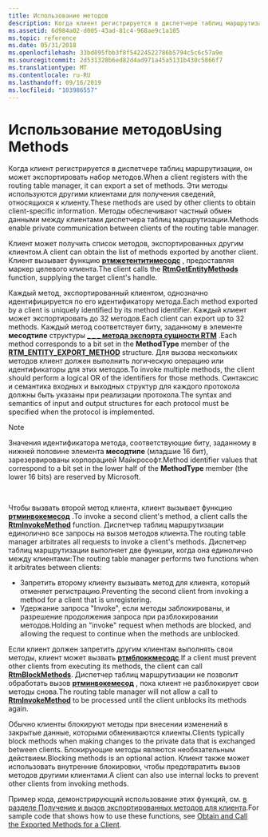 ```yaml
---
title: Использование методов
description: Когда клиент регистрируется в диспетчере таблиц маршрутизации, он может экспортировать набор методов. Эти методы используются другими клиентами для получения сведений, относящихся к клиенту. Методы обеспечивают частный обмен данными между клиентами диспетчера таблиц маршрутизации.
ms.assetid: 6d984a02-d005-43ad-81c4-968ae9c1a105
ms.topic: reference
ms.date: 05/31/2018
ms.openlocfilehash: 33bd895fbb3f8f54224522786b5794c5c6c57a9e
ms.sourcegitcommit: 2d531328b6ed82d4ad971a45a5131b430c5866f7
ms.translationtype: MT
ms.contentlocale: ru-RU
ms.lasthandoff: 09/16/2019
ms.locfileid: "103986557"
---
```

# <a name="using-methods"></a><span data-ttu-id="d1b11-105">Использование методов</span><span class="sxs-lookup"><span data-stu-id="d1b11-105">Using Methods</span></span>

<span data-ttu-id="d1b11-106">Когда клиент регистрируется в диспетчере таблиц маршрутизации, он может экспортировать набор методов.</span><span class="sxs-lookup"><span data-stu-id="d1b11-106">When a client registers with the routing table manager, it can export a set of methods.</span></span> <span data-ttu-id="d1b11-107">Эти методы используются другими клиентами для получения сведений, относящихся к клиенту.</span><span class="sxs-lookup"><span data-stu-id="d1b11-107">These methods are used by other clients to obtain client-specific information.</span></span> <span data-ttu-id="d1b11-108">Методы обеспечивают частный обмен данными между клиентами диспетчера таблиц маршрутизации.</span><span class="sxs-lookup"><span data-stu-id="d1b11-108">Methods enable private communication between clients of the routing table manager.</span></span>

<span data-ttu-id="d1b11-109">Клиент может получить список методов, экспортированных другим клиентом.</span><span class="sxs-lookup"><span data-stu-id="d1b11-109">A client can obtain the list of methods exported by another client.</span></span> <span data-ttu-id="d1b11-110">Клиент вызывает функцию [**ртмжетентитимесодс**](/windows/desktop/api/Rtmv2/nf-rtmv2-rtmgetentitymethods) , предоставляя маркер целевого клиента.</span><span class="sxs-lookup"><span data-stu-id="d1b11-110">The client calls the [**RtmGetEntityMethods**](/windows/desktop/api/Rtmv2/nf-rtmv2-rtmgetentitymethods) function, supplying the target client's handle.</span></span>

<span data-ttu-id="d1b11-111">Каждый метод, экспортированный клиентом, однозначно идентифицируется по его идентификатору метода.</span><span class="sxs-lookup"><span data-stu-id="d1b11-111">Each method exported by a client is uniquely identified by its method identifier.</span></span> <span data-ttu-id="d1b11-112">Каждый клиент может экспортировать до 32 методов.</span><span class="sxs-lookup"><span data-stu-id="d1b11-112">Each client can export up to 32 methods.</span></span> <span data-ttu-id="d1b11-113">Каждый метод соответствует биту, заданному в элементе **месодтипе** структуры [**\_ \_ \_ метода экспорта сущности RTM**](/windows/win32/api/rtmv2/nc-rtmv2-_entity_method) .</span><span class="sxs-lookup"><span data-stu-id="d1b11-113">Each method corresponds to a bit set in the **MethodType** member of the [**RTM\_ENTITY\_EXPORT\_METHOD**](/windows/win32/api/rtmv2/nc-rtmv2-_entity_method) structure.</span></span> <span data-ttu-id="d1b11-114">Для вызова нескольких методов клиент должен выполнить логическую операцию или идентификаторы для этих методов.</span><span class="sxs-lookup"><span data-stu-id="d1b11-114">To invoke multiple methods, the client should perform a logical OR of the identifiers for those methods.</span></span> <span data-ttu-id="d1b11-115">Синтаксис и семантика входных и выходных структур для каждого протокола должны быть указаны при реализации протокола.</span><span class="sxs-lookup"><span data-stu-id="d1b11-115">The syntax and semantics of input and output structures for each protocol must be specified when the protocol is implemented.</span></span>

> [!Note]  
> <span data-ttu-id="d1b11-116">Значения идентификатора метода, соответствующие биту, заданному в нижней половине элемента **месодтипе** (младшие 16 бит), зарезервированы корпорацией Майкрософт.</span><span class="sxs-lookup"><span data-stu-id="d1b11-116">Method identifier values that correspond to a bit set in the lower half of the **MethodType** member (the lower 16 bits) are reserved by Microsoft.</span></span>

 

<span data-ttu-id="d1b11-117">Чтобы вызвать второй метод клиента, клиент вызывает функцию [**ртминвокемесод**](/windows/desktop/api/Rtmv2/nf-rtmv2-rtminvokemethod) .</span><span class="sxs-lookup"><span data-stu-id="d1b11-117">To invoke a second client's method, a client calls the [**RtmInvokeMethod**](/windows/desktop/api/Rtmv2/nf-rtmv2-rtminvokemethod) function.</span></span> <span data-ttu-id="d1b11-118">Диспетчер таблиц маршрутизации единолично все запросы на вызов методов клиента.</span><span class="sxs-lookup"><span data-stu-id="d1b11-118">The routing table manager arbitrates all requests to invoke a client's methods.</span></span> <span data-ttu-id="d1b11-119">Диспетчер таблиц маршрутизации выполняет две функции, когда она единолично между клиентами:</span><span class="sxs-lookup"><span data-stu-id="d1b11-119">The routing table manager performs two functions when it arbitrates between clients:</span></span>

-   <span data-ttu-id="d1b11-120">Запретить второму клиенту вызывать метод для клиента, который отменяет регистрацию.</span><span class="sxs-lookup"><span data-stu-id="d1b11-120">Preventing the second client from invoking a method for a client that is unregistering.</span></span>
-   <span data-ttu-id="d1b11-121">Удержание запроса "Invoke", если методы заблокированы, и разрешение продолжения запроса при разблокировании методов.</span><span class="sxs-lookup"><span data-stu-id="d1b11-121">Holding an "invoke" request when methods are blocked, and allowing the request to continue when the methods are unblocked.</span></span>

<span data-ttu-id="d1b11-122">Если клиент должен запретить другим клиентам выполнять свои методы, клиент может вызвать [**ртмблоккмесодс**](/windows/desktop/api/Rtmv2/nf-rtmv2-rtmblockmethods).</span><span class="sxs-lookup"><span data-stu-id="d1b11-122">If a client must prevent other clients from executing its methods, the client can call [**RtmBlockMethods**](/windows/desktop/api/Rtmv2/nf-rtmv2-rtmblockmethods).</span></span> <span data-ttu-id="d1b11-123">Диспетчер таблиц маршрутизации не позволит обработать вызов [**ртминвокемесод**](/windows/desktop/api/Rtmv2/nf-rtmv2-rtminvokemethod) , пока клиент не разблокирует свои методы снова.</span><span class="sxs-lookup"><span data-stu-id="d1b11-123">The routing table manager will not allow a call to [**RtmInvokeMethod**](/windows/desktop/api/Rtmv2/nf-rtmv2-rtminvokemethod) to be processed until the client unblocks its methods again.</span></span>

<span data-ttu-id="d1b11-124">Обычно клиенты блокируют методы при внесении изменений в закрытые данные, которыми обмениваются клиенты.</span><span class="sxs-lookup"><span data-stu-id="d1b11-124">Clients typically block methods when making changes to the private data that is exchanged between clients.</span></span> <span data-ttu-id="d1b11-125">Блокирующие методы являются необязательным действием.</span><span class="sxs-lookup"><span data-stu-id="d1b11-125">Blocking methods is an optional action.</span></span> <span data-ttu-id="d1b11-126">Клиент также может использовать внутренние блокировки, чтобы предотвратить вызов методов другими клиентами.</span><span class="sxs-lookup"><span data-stu-id="d1b11-126">A client can also use internal locks to prevent other clients from invoking methods.</span></span>

<span data-ttu-id="d1b11-127">Пример кода, демонстрирующий использование этих функций, см. [в разделе Получение и вызов экспортированных методов для клиента](obtain-and-call-the-exported-methods-for-a-client.md).</span><span class="sxs-lookup"><span data-stu-id="d1b11-127">For sample code that shows how to use these functions, see [Obtain and Call the Exported Methods for a Client](obtain-and-call-the-exported-methods-for-a-client.md).</span></span>

 

 




